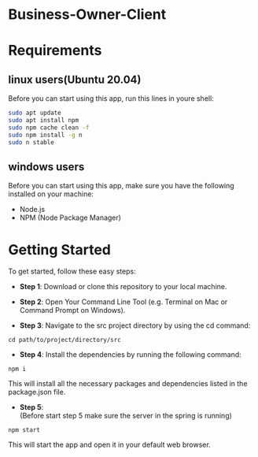 # Business-Owner-Client

# Requirements

## linux users(Ubuntu 20.04)

Before you can start using this app, run this lines in youre shell:

```sh
sudo apt update
sudo apt install npm
sudo npm cache clean -f
sudo npm install -g n
sudo n stable
```

## windows users

Before you can start using this app, make sure you have the following installed on your machine:

- Node.js
- NPM (Node Package Manager)

# Getting Started

To get started, follow these easy steps:

- **Step 1**: Download or clone this repository to your local machine.

- **Step 2**: Open Your Command Line Tool (e.g. Terminal on Mac or Command Prompt on Windows).

- **Step 3**:
  Navigate to the src project directory by using the cd command:

`cd path/to/project/directory/src`

- **Step 4**:
  Install the dependencies by running the following command:

`npm i`

This will install all the necessary packages and dependencies listed in the package.json file.

- **Step 5**:  
  (Before start step 5 make sure the server in the spring is running)

`npm start`

This will start the app and open it in your default web browser.
